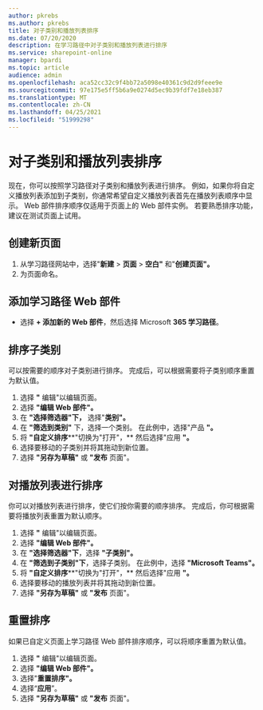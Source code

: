```yaml
---
author: pkrebs
ms.author: pkrebs
title: 对子类别和播放列表排序
ms.date: 07/20/2020
description: 在学习路径中对子类别和播放列表进行排序
ms.service: sharepoint-online
manager: bpardi
ms.topic: article
audience: admin
ms.openlocfilehash: aca52cc32c9f4bb72a5098e40361c9d2d9feee9e
ms.sourcegitcommit: 97e175e5ff5b6a9e0274d5ec9b39fdf7e18eb387
ms.translationtype: MT
ms.contentlocale: zh-CN
ms.lasthandoff: 04/25/2021
ms.locfileid: "51999298"
---
```

# <a name="sort-subcategories-and-playlists"></a>对子类别和播放列表排序

现在，你可以按照学习路径对子类别和播放列表进行排序。 例如，如果你将自定义播放列表添加到子类别，你通常希望自定义播放列表首先在播放列表顺序中显示。 Web 部件排序顺序仅适用于页面上的 Web 部件实例。 若要熟悉排序功能，建议在测试页面上试用。 

## <a name="create-a-new-page"></a>创建新页面
1. 从学习路径网站中，选择"**新建**  >  **页面**  >  **空白"** 和"**创建页面"。**
2. 为页面命名。

## <a name="add-the-learning-pathways-web-part"></a>添加学习路径 Web 部件
- 选择 **+ 添加新的 Web 部件**，然后选择 Microsoft **365 学习路径**。
 
## <a name="sort-subcategories"></a>排序子类别
可以按需要的顺序对子类别进行排序。 完成后，可以根据需要将子类别顺序重置为默认值。  
1. 选择 **"** 编辑"以编辑页面。
2. 选择 **"编辑 Web 部件"。**
3. 在 **"选择筛选器"下，** 选择"**类别"。** 
4. 在 **"筛选到类别"** 下，选择一个类别。 在此例中，选择"产品 **"。** 
5. 将 **"自定义排序****"切换为"打开"，** 然后选择"应用 **"。** 
6. 选择要移动的子类别并将其拖动到新位置。 
7. 选择 **"另存为草稿"** 或 **"发布** 页面"。 

## <a name="sort-playlists"></a>对播放列表进行排序
你可以对播放列表进行排序，使它们按你需要的顺序排序。 完成后，你可根据需要将播放列表重置为默认顺序。  
1. 选择 **"** 编辑"以编辑页面。
2. 选择 **"编辑 Web 部件"。**
3. 在 **"选择筛选器"下**，选择 **"子类别"。** 
4. 在 **"筛选到子类别"下**，选择子类别。 在此例中，选择 **"Microsoft Teams"。**
5. 将 **"自定义排序****"切换为"打开"，** 然后选择"应用 **"。** 
6. 选择要移动的播放列表并将其拖动到新位置。 
7. 选择 **"另存为草稿"** 或 **"发布** 页面"。 

## <a name="reset-sort"></a>重置排序
如果已自定义页面上学习路径 Web 部件排序顺序，可以将顺序重置为默认值。  
1. 选择 **"** 编辑"以编辑页面。
2. 选择 **"编辑 Web 部件"。**
3. 选择"**重置排序"。** 
4. 选择“**应用**”。 
5. 选择 **"另存为草稿"** 或 **"发布** 页面"。 

